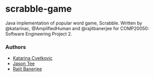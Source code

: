 # scrabble-game
Java implementation of popular word game, Scrabble. 
Written by @katarinac, @AmplifiedHuman and @rajitbanerjee for COMP20050: Software Engineering Project 2.

### Authors
* [Katarina Cvetkovic](https://github.com/katarinac)
* [Jason Tee](https://github.com/AmplifiedHuman)
* [Rajit Banerjee](https://github.com/rajitbanerjee)
